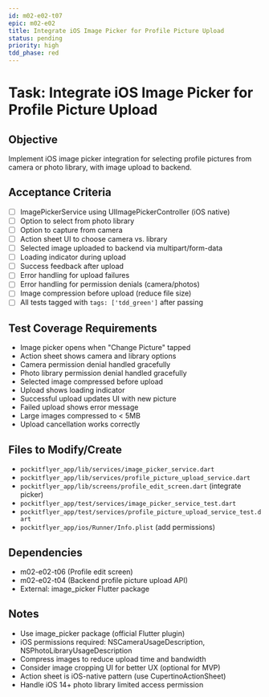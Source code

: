 ```yaml
---
id: m02-e02-t07
epic: m02-e02
title: Integrate iOS Image Picker for Profile Picture Upload
status: pending
priority: high
tdd_phase: red
---
```


# Task: Integrate iOS Image Picker for Profile Picture Upload

## Objective
Implement iOS image picker integration for selecting profile pictures from camera or photo library, with image upload to backend.

## Acceptance Criteria
- [ ] ImagePickerService using UIImagePickerController (iOS native)
- [ ] Option to select from photo library
- [ ] Option to capture from camera
- [ ] Action sheet UI to choose camera vs. library
- [ ] Selected image uploaded to backend via multipart/form-data
- [ ] Loading indicator during upload
- [ ] Success feedback after upload
- [ ] Error handling for upload failures
- [ ] Error handling for permission denials (camera/photos)
- [ ] Image compression before upload (reduce file size)
- [ ] All tests tagged with `tags: ['tdd_green']` after passing

## Test Coverage Requirements
- Image picker opens when "Change Picture" tapped
- Action sheet shows camera and library options
- Camera permission denial handled gracefully
- Photo library permission denial handled gracefully
- Selected image compressed before upload
- Upload shows loading indicator
- Successful upload updates UI with new picture
- Failed upload shows error message
- Large images compressed to < 5MB
- Upload cancellation works correctly

## Files to Modify/Create
- `pockitflyer_app/lib/services/image_picker_service.dart`
- `pockitflyer_app/lib/services/profile_picture_upload_service.dart`
- `pockitflyer_app/lib/screens/profile_edit_screen.dart` (integrate picker)
- `pockitflyer_app/test/services/image_picker_service_test.dart`
- `pockitflyer_app/test/services/profile_picture_upload_service_test.dart`
- `pockitflyer_app/ios/Runner/Info.plist` (add permissions)

## Dependencies
- m02-e02-t06 (Profile edit screen)
- m02-e02-t04 (Backend profile picture upload API)
- External: image_picker Flutter package

## Notes
- Use image_picker package (official Flutter plugin)
- iOS permissions required: NSCameraUsageDescription, NSPhotoLibraryUsageDescription
- Compress images to reduce upload time and bandwidth
- Consider image cropping UI for better UX (optional for MVP)
- Action sheet is iOS-native pattern (use CupertinoActionSheet)
- Handle iOS 14+ photo library limited access permission
